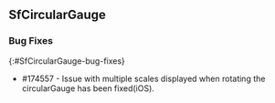 ## SfCircularGauge

### Bug Fixes
{:#SfCircularGauge-bug-fixes} 

* \#174557 -  Issue with multiple scales displayed when rotating the circularGauge has been fixed(iOS). 